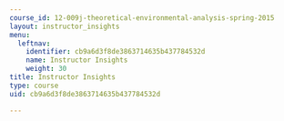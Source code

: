 ```yaml
---
course_id: 12-009j-theoretical-environmental-analysis-spring-2015
layout: instructor_insights
menu:
  leftnav:
    identifier: cb9a6d3f8de3863714635b437784532d
    name: Instructor Insights
    weight: 30
title: Instructor Insights
type: course
uid: cb9a6d3f8de3863714635b437784532d

---
```


